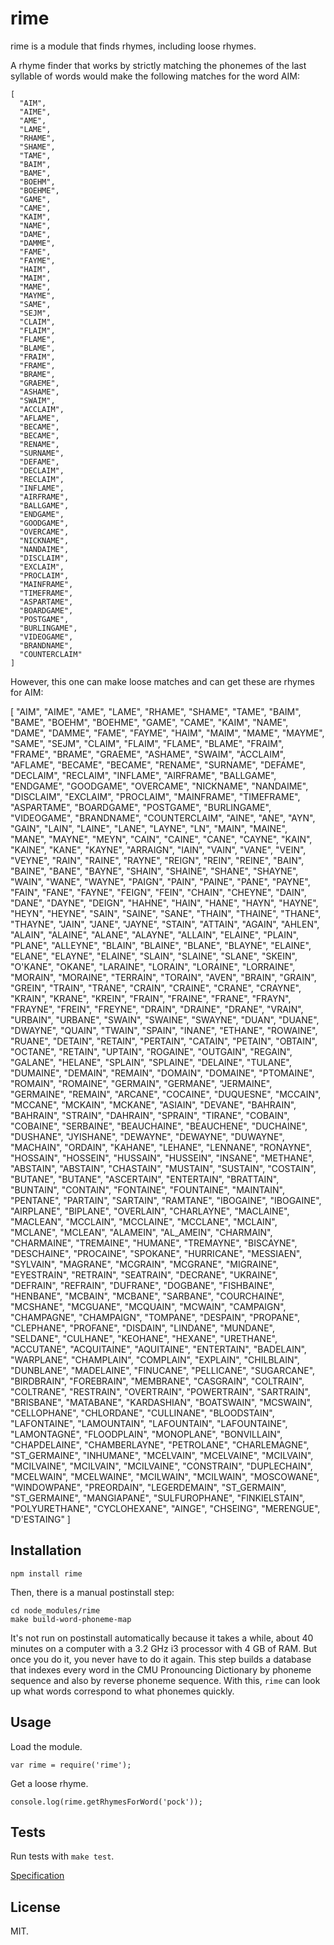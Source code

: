 rime
====

rime is a module that finds rhymes, including loose rhymes.

A rhyme finder that works by strictly matching the phonemes of the last syllable of words would make the following matches for the word AIM:

    [
      "AIM",
      "AIME",
      "AME",
      "LAME",
      "RHAME",
      "SHAME",
      "TAME",
      "BAIM",
      "BAME",
      "BOEHM",
      "BOEHME",
      "GAME",
      "CAME",
      "KAIM",
      "NAME",
      "DAME",
      "DAMME",
      "FAME",
      "FAYME",
      "HAIM",
      "MAIM",
      "MAME",
      "MAYME",
      "SAME",
      "SEJM",
      "CLAIM",
      "FLAIM",
      "FLAME",
      "BLAME",
      "FRAIM",
      "FRAME",
      "BRAME",
      "GRAEME",
      "ASHAME",
      "SWAIM",
      "ACCLAIM",
      "AFLAME",
      "BECAME",
      "BECAME",
      "RENAME",
      "SURNAME",
      "DEFAME",
      "DECLAIM",
      "RECLAIM",
      "INFLAME",
      "AIRFRAME",
      "BALLGAME",
      "ENDGAME",
      "GOODGAME",
      "OVERCAME",
      "NICKNAME",
      "NANDAIME",
      "DISCLAIM",
      "EXCLAIM",
      "PROCLAIM",
      "MAINFRAME",
      "TIMEFRAME",
      "ASPARTAME",
      "BOARDGAME",
      "POSTGAME",
      "BURLINGAME",
      "VIDEOGAME",
      "BRANDNAME",
      "COUNTERCLAIM"
    ]

However, this one can make loose matches and can get these are rhymes for AIM:

[
  "AIM",
  "AIME",
  "AME",
  "LAME",
  "RHAME",
  "SHAME",
  "TAME",
  "BAIM",
  "BAME",
  "BOEHM",
  "BOEHME",
  "GAME",
  "CAME",
  "KAIM",
  "NAME",
  "DAME",
  "DAMME",
  "FAME",
  "FAYME",
  "HAIM",
  "MAIM",
  "MAME",
  "MAYME",
  "SAME",
  "SEJM",
  "CLAIM",
  "FLAIM",
  "FLAME",
  "BLAME",
  "FRAIM",
  "FRAME",
  "BRAME",
  "GRAEME",
  "ASHAME",
  "SWAIM",
  "ACCLAIM",
  "AFLAME",
  "BECAME",
  "BECAME",
  "RENAME",
  "SURNAME",
  "DEFAME",
  "DECLAIM",
  "RECLAIM",
  "INFLAME",
  "AIRFRAME",
  "BALLGAME",
  "ENDGAME",
  "GOODGAME",
  "OVERCAME",
  "NICKNAME",
  "NANDAIME",
  "DISCLAIM",
  "EXCLAIM",
  "PROCLAIM",
  "MAINFRAME",
  "TIMEFRAME",
  "ASPARTAME",
  "BOARDGAME",
  "POSTGAME",
  "BURLINGAME",
  "VIDEOGAME",
  "BRANDNAME",
  "COUNTERCLAIM",
  "AINE",
  "ANE",
  "AYN",
  "GAIN",
  "LAIN",
  "LAINE",
  "LANE",
  "LAYNE",
  "LN",
  "MAIN",
  "MAINE",
  "MANE",
  "MAYNE",
  "MEYN",
  "CAIN",
  "CAINE",
  "CANE",
  "CAYNE",
  "KAIN",
  "KAINE",
  "KANE",
  "KAYNE",
  "ARRAIGN",
  "IAIN",
  "VAIN",
  "VANE",
  "VEIN",
  "VEYNE",
  "RAIN",
  "RAINE",
  "RAYNE",
  "REIGN",
  "REIN",
  "REINE",
  "BAIN",
  "BAINE",
  "BANE",
  "BAYNE",
  "SHAIN",
  "SHAINE",
  "SHANE",
  "SHAYNE",
  "WAIN",
  "WANE",
  "WAYNE",
  "PAIGN",
  "PAIN",
  "PAINE",
  "PANE",
  "PAYNE",
  "FAIN",
  "FANE",
  "FAYNE",
  "FEIGN",
  "FEIN",
  "CHAIN",
  "CHEYNE",
  "DAIN",
  "DANE",
  "DAYNE",
  "DEIGN",
  "HAHNE",
  "HAIN",
  "HANE",
  "HAYN",
  "HAYNE",
  "HEYN",
  "HEYNE",
  "SAIN",
  "SAINE",
  "SANE",
  "THAIN",
  "THAINE",
  "THANE",
  "THAYNE",
  "JAIN",
  "JANE",
  "JAYNE",
  "STAIN",
  "ATTAIN",
  "AGAIN",
  "AHLEN",
  "ALAIN",
  "ALAINE",
  "ALANE",
  "ALAYNE",
  "ALLAIN",
  "ELAINE",
  "PLAIN",
  "PLANE",
  "ALLEYNE",
  "BLAIN",
  "BLAINE",
  "BLANE",
  "BLAYNE",
  "ELAINE",
  "ELANE",
  "ELAYNE",
  "ELAINE",
  "SLAIN",
  "SLAINE",
  "SLANE",
  "SKEIN",
  "O'KANE",
  "OKANE",
  "LARAINE",
  "LORAIN",
  "LORAINE",
  "LORRAINE",
  "MORAIN",
  "MORAINE",
  "TERRAIN",
  "TORAIN",
  "AVEN",
  "BRAIN",
  "GRAIN",
  "GREIN",
  "TRAIN",
  "TRANE",
  "CRAIN",
  "CRAINE",
  "CRANE",
  "CRAYNE",
  "KRAIN",
  "KRANE",
  "KREIN",
  "FRAIN",
  "FRAINE",
  "FRANE",
  "FRAYN",
  "FRAYNE",
  "FREIN",
  "FREYNE",
  "DRAIN",
  "DRAINE",
  "DRANE",
  "VRAIN",
  "URBAIN",
  "URBANE",
  "SWAIN",
  "SWAINE",
  "SWAYNE",
  "DUAN",
  "DUANE",
  "DWAYNE",
  "QUAIN",
  "TWAIN",
  "SPAIN",
  "INANE",
  "ETHANE",
  "ROWAINE",
  "RUANE",
  "DETAIN",
  "RETAIN",
  "PERTAIN",
  "CATAIN",
  "PETAIN",
  "OBTAIN",
  "OCTANE",
  "RETAIN",
  "UPTAIN",
  "ROGAINE",
  "OUTGAIN",
  "REGAIN",
  "GALANE",
  "HELANE",
  "SPLAIN",
  "SPLAINE",
  "DELAINE",
  "TULANE",
  "DUMAINE",
  "DEMAIN",
  "REMAIN",
  "DOMAIN",
  "DOMAINE",
  "PTOMAINE",
  "ROMAIN",
  "ROMAINE",
  "GERMAIN",
  "GERMANE",
  "JERMAINE",
  "GERMAINE",
  "REMAIN",
  "ARCANE",
  "COCAINE",
  "DUQUESNE",
  "MCCAIN",
  "MCCANE",
  "MCKAIN",
  "MCKANE",
  "ASIAIN",
  "DEVANE",
  "BAHRAIN",
  "BAHRAIN",
  "STRAIN",
  "DAHRAIN",
  "SPRAIN",
  "TIRANE",
  "COBAIN",
  "COBAINE",
  "SERBAINE",
  "BEAUCHAINE",
  "BEAUCHENE",
  "DUCHAINE",
  "DUSHANE",
  "JYISHANE",
  "DEWAYNE",
  "DEWAYNE",
  "DUWAYNE",
  "MACHAIN",
  "ORDAIN",
  "KAHANE",
  "LEHANE",
  "LENNANE",
  "RONAYNE",
  "HOSSAIN",
  "HOSSEIN",
  "HUSSAIN",
  "HUSSEIN",
  "INSANE",
  "METHANE",
  "ABSTAIN",
  "ABSTAIN",
  "CHASTAIN",
  "MUSTAIN",
  "SUSTAIN",
  "COSTAIN",
  "BUTANE",
  "BUTANE",
  "ASCERTAIN",
  "ENTERTAIN",
  "BRATTAIN",
  "BUNTAIN",
  "CONTAIN",
  "FONTAINE",
  "FOUNTAINE",
  "MAINTAIN",
  "PENTANE",
  "PARTAIN",
  "SARTAIN",
  "RAMTANE",
  "IBOGAINE",
  "IBOGAINE",
  "AIRPLANE",
  "BIPLANE",
  "OVERLAIN",
  "CHARLAYNE",
  "MACLAINE",
  "MACLEAN",
  "MCCLAIN",
  "MCCLAINE",
  "MCCLANE",
  "MCLAIN",
  "MCLANE",
  "MCLEAN",
  "ALAMEIN",
  "AL_AMEIN",
  "CHARMAIN",
  "CHARMAINE",
  "TREMAINE",
  "HUMANE",
  "TREMAYNE",
  "BISCAYNE",
  "DESCHAINE",
  "PROCAINE",
  "SPOKANE",
  "HURRICANE",
  "MESSIAEN",
  "SYLVAIN",
  "MAGRANE",
  "MCGRAIN",
  "MCGRANE",
  "MIGRAINE",
  "EYESTRAIN",
  "RETRAIN",
  "SEATRAIN",
  "DECRANE",
  "UKRAINE",
  "DEFRAIN",
  "REFRAIN",
  "DUFRANE",
  "DOGBANE",
  "FISHBAINE",
  "HENBANE",
  "MCBAIN",
  "MCBANE",
  "SARBANE",
  "COURCHAINE",
  "MCSHANE",
  "MCGUANE",
  "MCQUAIN",
  "MCWAIN",
  "CAMPAIGN",
  "CHAMPAGNE",
  "CHAMPAIGN",
  "TOMPANE",
  "DESPAIN",
  "PROPANE",
  "CLEPHANE",
  "PROFANE",
  "DISDAIN",
  "LINDANE",
  "MUNDANE",
  "SELDANE",
  "CULHANE",
  "KEOHANE",
  "HEXANE",
  "URETHANE",
  "ACCUTANE",
  "ACQUITAINE",
  "AQUITAINE",
  "ENTERTAIN",
  "BADELAIN",
  "WARPLANE",
  "CHAMPLAIN",
  "COMPLAIN",
  "EXPLAIN",
  "CHILBLAIN",
  "DUNBLANE",
  "MADELAINE",
  "FINUCANE",
  "PELLICANE",
  "SUGARCANE",
  "BIRDBRAIN",
  "FOREBRAIN",
  "MEMBRANE",
  "CASGRAIN",
  "COLTRAIN",
  "COLTRANE",
  "RESTRAIN",
  "OVERTRAIN",
  "POWERTRAIN",
  "SARTRAIN",
  "BRISBANE",
  "MATABANE",
  "KARDASHIAN",
  "BOATSWAIN",
  "MCSWAIN",
  "CELLOPHANE",
  "CHLORDANE",
  "CULLINANE",
  "BLOODSTAIN",
  "LAFONTAINE",
  "LAMOUNTAIN",
  "LAFOUNTAIN",
  "LAFOUNTAINE",
  "LAMONTAGNE",
  "FLOODPLAIN",
  "MONOPLANE",
  "BONVILLAIN",
  "CHAPDELAINE",
  "CHAMBERLAYNE",
  "PETROLANE",
  "CHARLEMAGNE",
  "ST_GERMAINE",
  "INHUMANE",
  "MCELVAIN",
  "MCELVAINE",
  "MCILVAIN",
  "MCILVAINE",
  "MCILVAIN",
  "MCILVAINE",
  "CONSTRAIN",
  "DUPLECHAIN",
  "MCELWAIN",
  "MCELWAINE",
  "MCILWAIN",
  "MCILWAIN",
  "MOSCOWANE",
  "WINDOWPANE",
  "PREORDAIN",
  "LEGERDEMAIN",
  "ST_GERMAIN",
  "ST_GERMAINE",
  "MANGIAPANE",
  "SULFUROPHANE",
  "FINKIELSTAIN",
  "POLYURETHANE",
  "CYCLOHEXANE",
  "AINGE",
  "CHSEING",
  "MERENGUE",
  "D'ESTAING"
]

Installation
------------

    npm install rime

Then, there is a manual postinstall step:

    cd node_modules/rime
    make build-word-phoneme-map

It's not run on postinstall automatically because it takes a while, about 40 minutes on a computer with a 3.2 GHz i3 processor with 4 GB of RAM. But once you do it, you never have to do it again. This step builds a database that indexes every word in the CMU Pronouncing Dictionary by phoneme sequence and also by reverse phoneme sequence. With this, `rime` can look up what words correspond to what phonemes quickly.

Usage
-----

Load the module.

    var rime = require('rime');

Get a loose rhyme.

    console.log(rime.getRhymesForWord('pock'));

Tests
-----

Run tests with `make test`.

[Specification](specification.md)

License
-------

MIT.
